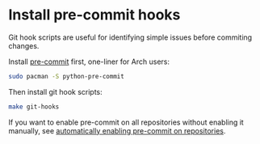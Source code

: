 # Install pre-commit hooks

Git hook scripts are useful for identifying simple issues before commiting changes.

Install [pre-commit](https://pre-commit.com/#install) first, one-liner for Arch users:

```sh
sudo pacman -S python-pre-commit
```

Then install git hook scripts:

```sh
make git-hooks
```

If you want to enable pre-commit on all repositories without enabling it manually, see [automatically enabling pre-commit on repositories](https://pre-commit.com/#automatically-enabling-pre-commit-on-repositories).
